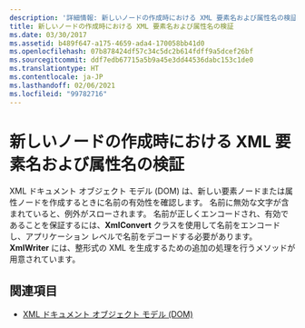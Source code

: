 ```yaml
---
description: '詳細情報: 新しいノードの作成時における XML 要素名および属性名の検証'
title: 新しいノードの作成時における XML 要素名および属性名の検証
ms.date: 03/30/2017
ms.assetid: b489f647-a175-4659-ada4-170058bb41d0
ms.openlocfilehash: 07b878424df57c34c5dc2b614fdff9a5dcef26bf
ms.sourcegitcommit: ddf7edb67715a5b9a45e3dd44536dabc153c1de0
ms.translationtype: HT
ms.contentlocale: ja-JP
ms.lasthandoff: 02/06/2021
ms.locfileid: "99782716"
---
```

# <a name="xml-element-and-attribute-name-verification-when-creating-new-nodes"></a>新しいノードの作成時における XML 要素名および属性名の検証

XML ドキュメント オブジェクト モデル (DOM) は、新しい要素ノードまたは属性ノードを作成するときに名前の有効性を確認します。 名前に無効な文字が含まれていると、例外がスローされます。 名前が正しくエンコードされ、有効であることを保証するには、**XmlConvert** クラスを使用して名前をエンコードし、アプリケーション レベルで名前をデコードする必要があります。 **XmlWriter** には、整形式の XML を生成するための追加の処理を行うメソッドが用意されています。  
  
## <a name="see-also"></a>関連項目

- [XML ドキュメント オブジェクト モデル (DOM)](xml-document-object-model-dom.md)
